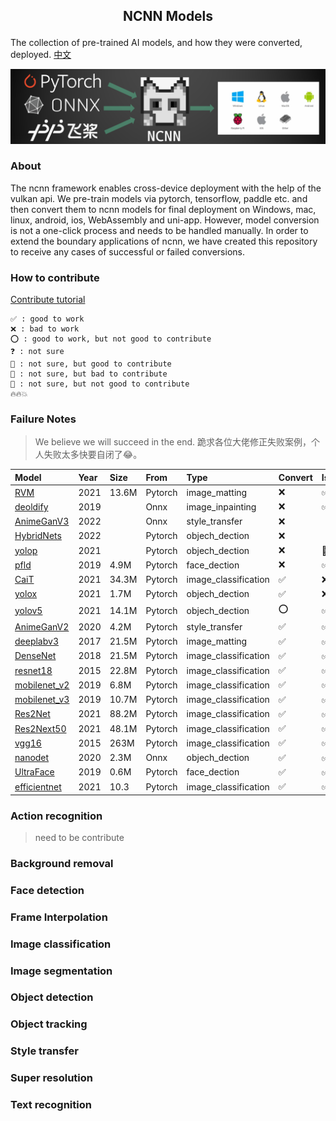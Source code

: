##  <p align="center"> NCNN Models </p>

The collection of pre-trained AI models, and how they were converted, deployed. [中文](README-CN.md)

![](docs/images/logo.png)

### About

The ncnn framework enables cross-device deployment with the help of the vulkan api. We pre-train models via pytorch, tensorflow, paddle etc. and then convert them to ncnn models for final deployment on Windows, mac, linux, android, ios, WebAssembly and uni-app. However, model conversion is not a one-click process and needs to be handled manually. In order to extend the boundary applications of ncnn, we have created this repository to receive any cases of successful or failed conversions.

### How to contribute

[Contribute tutorial](contribute.md)

	✅ : good to work
    ❌ : bad to work
    ⭕ : good to work, but not good to contribute
    ❓ : not sure
    🤔 : not sure, but good to contribute
    🤷 : not sure, but bad to contribute
    🤯 : not sure, but not good to contribute
    🔥🔥💥
### Failure Notes

> We believe we will succeed in the end. 跪求各位大佬修正失败案例，个人失败太多快要自闭了😂。

| Model                                             | Year | Size  | From    | Type                 | Convert | IsWork | Heat |
| :------------------------------------------------ | :--- | :---- | :------ | :------------------- | :------ | :----- | :--- |
| [RVM](image_matting/RVM)                          | 2021 | 13.6M | Pytorch | image_matting        | ❌       | ✅      | 💥    |
| [deoldify](image_inpainting/deoldify)             | 2019 |       | Onnx    | image_inpainting     | ❌       | ✅      | 🔥    |
| [AnimeGanV3](style_transfer/animeganv3)           | 2022 |       | Onnx    | style_transfer       | ❌       |        | 🔥    |
| [HybridNets](objech_dection/hybridnets)           | 2022 |       | Pytorch | objech_dection       | ❌       |        |      |
| [yolop](objech_dection/yolop)                     | 2021 |       | Pytorch | objech_dection       | ❌       | 🤔      | 💥    |
| [pfld](face_dection/pfld)                         | 2019 | 4.9M  | Pytorch | face_dection         | ❌       | ✅      |      |
| [CaiT](image_classification/cait)                 | 2021 | 34.3M | Pytorch | image_classification | ✅       | ❌      |      |
| [yolox](objech_dection/yolox)                     | 2021 | 1.7M  | Pytorch | objech_dection       | ✅       | ❌      | 💥    |
| [yolov5](objech_dection/yolov5)                   | 2021 | 14.1M | Pytorch | objech_dection       | ⭕       | ✅      | 💥    |
| [AnimeGanV2](style_transfer/animeganv2)           | 2020 | 4.2M  | Pytorch | style_transfer       | ✅       | ✅      | 💥    |
| [deeplabv3](image_matting/deeplabv3)              | 2017 | 21.5M | Pytorch | image_matting        | ✅       | ✅      |      |
| [DenseNet](image_classification/denseNet)         | 2018 | 21.5M | Pytorch | image_classification | ✅       | ✅      |      |
| [resnet18](image_classification/resnet18)         | 2015 | 22.8M | Pytorch | image_classification | ✅       | ✅      |      |
| [mobilenet_v2](image_classification/mobilenet_v2) | 2019 | 6.8M  | Pytorch | image_classification | ✅       | ✅      | 🔥    |
| [mobilenet_v3](image_classification/mobilenet_v3) | 2019 | 10.7M | Pytorch | image_classification | ✅       | ✅      | 🔥    |
| [Res2Net](image_classification/res2net)           | 2021 | 88.2M | Pytorch | image_classification | ✅       | ✅      |      |
| [Res2Next50](image_classification/res2next50)     | 2021 | 48.1M | Pytorch | image_classification | ✅       | ✅      |      |
| [vgg16](image_classification/vgg16)               | 2015 | 263M  | Pytorch | image_classification | ✅       | ✅      |      |
| [nanodet](objech_dection/nanodet)                 | 2020 | 2.3M  | Onnx    | objech_dection       | ✅       | ✅      | 🔥    |
| [UltraFace](face_dection/ultraface)               | 2019 | 0.6M  | Pytorch | face_dection         | ✅       | ✅      | 🔥    |
| [efficientnet](image_classification/efficientnet) | 2021 | 10.3  | Pytorch | image_classification | ✅       | ✅      | 🔥    |




### Action recognition

> need to be contribute

### Background removal

### Face detection

### Frame Interpolation

### Image classification

### Image segmentation

### Object detection

### Object tracking

### Style transfer


### Super resolution

### Text recognition

